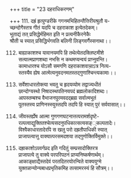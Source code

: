 +++
title = "23 दहराधिकरणम्"

+++
111. दह्रं हृत्पुण्डरीके गगनमभिहितन्तैत्तिरीयश्रुतौ य-  
च्छन्दोगैस्तत्र गीतं यदपि च दहराकाश इत्येतदेकम्।  
भूताद्यं तत् प्रसिद्धेर्महिमत इति न प्रत्यनीकैरनेकैः  
श्रौती च स्यात् प्रसिद्धिर्भगवति बलिनी लिङ्गवर्गैस्सनाथा।।

112. बाह्याकाशश्च यावानयमपि हि तथेत्येतदक्लिष्टमीशे   
सत्यात्मप्राणशब्दा नभसि न कथमप्यन्वयं प्राप्नुवन्ति।  
कामाधारश्च योऽसौ समगणि दहराकाशवाचा़ऽत्र नित्य-  
स्तस्यैव ह्येष आत्मेत्यनुवदनमतस्तद्गुणाश्चिन्त्यकामाः।।

113. सर्वेशाधारतोक्त्या भवतु च हृदयव्योम तद्वाज्यधीतं  
छान्दोग्यस्थो निषादस्थपतिनयपदं ब्रह्मलोकादिशब्दः।  
आपस्तम्बश्च वैभाजनपुरमवदद्ब्रह्म सर्वात्मभूतं  
पूतस्तस्य प्राणिनस्स्युस्तदपि तदपि हि स्यात् पुरं सर्ववासात्।।

114. जीवस्तर्ह्येष आत्मा गुणगणघटनात्तत्परामर्शदृष्टे-  
रल्पत्वाद्युक्तितश्चेत्यसदनुपधिकात्सत्यसङ््कल्पतादेः।  
विश्वैकाधारतादेरपि स खलु परो दह्रतौपाधिकी स्यात्  
प्राजापत्यात्तु वाक्यात्परसमदशया तद्गुणोक्तिर्विमुक्ते।।

115. दह्राकाशोऽपवर्गप्रद इति गदितुं सम्प्रसादोक्तिरत्र  
प्राजापत्ये तु वाक्ये परपरिपठनं प्राप्यनिष्कर्षणार्थम्।  
आकाङ्क्षाद्यैस्तदेवं परतदितरयोरन्विते वाक्ययुग्मे  
युक्तन्नान्योन्यबाधप्रभृतिकमिह तत्सामरस्यं हि सौत्रम्।।